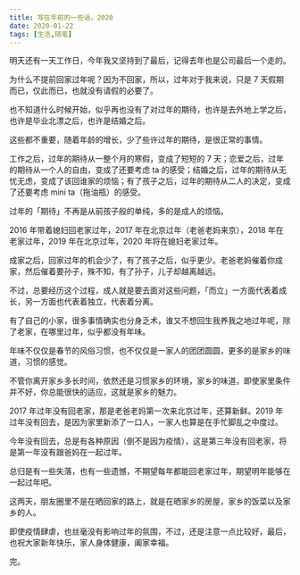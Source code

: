```yaml
---
title: 写在年前的一些话，2020
date: 2020-01-22
tags: [生活,随笔]
---
```


明天还有一天工作日，今年我又坚持到了最后，记得去年也是公司最后一个走的。

为什么不提前回家过年呢？因为不回家，所以，过年对于我来说，只是 7 天假期而已，仅此而已，也就没有请假的必要了。

也不知道什么时候开始，似乎再也没有了对过年的期待，也许是去外地上学之后，也许是毕业北漂之后，也许是结婚之后。

这些都不重要，随着年龄的增长，少了些许过年的期待，是很正常的事情。

工作之后，过年的期待从一整个月的寒假，变成了短短的 7 天；恋爱之后，过年的期待从一个人的自由，变成了还要考虑 ta 的感受；结婚之后，过年的期待从无忧无虑，变成了该回谁家的烦恼；有了孩子之后，过年的期待从二人的决定，变成了还要考虑 mini ta（拖油瓶）的感受。

过年的「期待」不再是从前孩子般的单纯，多的是成人的烦恼。

2016 年带着媳妇回老家过年，2017 年在北京过年（老爸老妈来京），2018 年在老家过年，2019 年在北京过年，2020 年将在媳妇老家过年。

成家之后，回家过年的机会少了，有了孩子之后，似乎更少。老爸老妈催着你成家，然后催着要孙子，殊不知，有了孙子，儿子却越离越远。

不过，总要经历这个过程，成人就是要去面对这些问题，「而立」一方面代表着成长，另一方面也代表着独立，代表着分离。

有了自己的小家，很多事情确实也分身乏术，谁又不想回生我养我之地过年呢，除了老家，在哪里过年，似乎都没有年味。

年味不仅仅是春节的风俗习惯，也不仅仅是一家人的团团圆圆，更多的是家乡的味道，习惯的感觉。

不管你离开家乡多长时间，依然还是习惯家乡的环境，家乡的味道，即使家里条件并不好，你总能很快的适应，这就是家乡的魅力。

2017 年过年没有回老家，那是老爸老妈第一次来北京过年，还算新鲜。2019 年过年没有回去，是因为家里新添了一口人，一家人也算是在手忙脚乱之中度过。

今年没有回去，总是有各种原因（倒不是因为疫情），这是第三年没有回老家，将是第一年没有跟爸妈在一起过年。

总归是有一些失落，也有一些遗憾，不期望每年都能回老家过年，期望明年能够在一起过年吧。

这两天，朋友圈里不是在晒回家的路上，就是在晒家乡的房屋，家乡的饭菜以及家乡的人。

即使疫情肆虐，也丝毫没有影响过年的氛围，不过，还是注意一点比较好，最后，也祝大家新年快乐，家人身体健康，阖家幸福。

完。